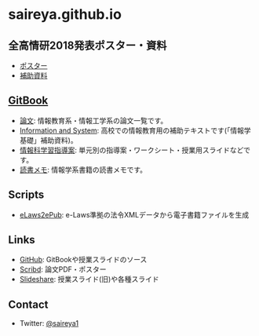# saireya.github.io

## 全高情研2018発表ポスター・資料

- [ポスター](https://www.scribd.com/doc/385336249)
- [補助資料](https://github.com/saireya/information-and-system/releases/download/draft3/resume.pdf)

## [GitBook](https://www.gitbook.com/@saireya)

- [論文](https://www.gitbook.com/book/saireya/thesis): 情報教育系・情報工学系の論文一覧です。
- [Information and System](https://www.gitbook.com/book/saireya/information-and-system): 高校での情報教育用の補助テキストです(「情報学基礎」補助資料)。
- [情報科学習指導案](https://www.gitbook.com/book/saireya/plan-informatics): 単元別の指導案・ワークシート・授業用スライドなどです。
- [読書メモ](https://www.gitbook.com/book/saireya/record-of-reading): 情報学系書籍の読書メモです。

## Scripts
- [eLaws2ePub](https://github.com/saireya/elaws2epub): e-Laws準拠の法令XMLデータから電子書籍ファイルを生成

## Links
- [GitHub](https://github.com/saireya): GitBookや授業スライドのソース
- [Scribd](https://www.scribd.com/saireya): 論文PDF・ポスター
- [Slideshare](https://www.slideshare.net/saireya): 授業スライド(旧)や各種スライド

## Contact
- Twitter: [@saireya1](https://twitter.com/saireya1)
